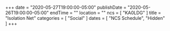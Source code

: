 +++
date = "2020-05-27T19:00:00-05:00"
publishDate = "2020-05-26T19:00:00-05:00"
endTime = ""
location = ""
ncs = [ "KA0LDG" ]
title = "Isolation Net"
categories = [ "Social" ]
dates = [ "NCS Schedule", "Hidden" ]
+++
